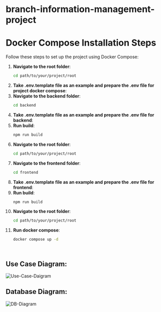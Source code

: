 # branch-information-management-project

# Docker Compose Installation Steps

Follow these steps to set up the project using Docker Compose:

1. **Navigate to the root folder**:
   ```sh
   cd path/to/your/project/root
2. **Take .env.template file as an example and prepare the .env file for project docker compose**:
3. **Navigate to the backend folder**:
   ```sh
   cd backend
4. **Take .env.template file as an example and prepare the .env file for backend**:
5. **Run build**:
   ```sh
   npm run build
6. **Navigate to the root folder**:
   ```sh
   cd path/to/your/project/root
7. **Navigate to the frontend folder**:
   ```sh
   cd frontend
8. **Take .env.template file as an example and prepare the .env file for frontend**:
9. **Run build**:
   ```sh
   npm run build

10. **Navigate to the root folder**:
     ```sh
     cd path/to/your/project/root
11. **Run docker compose**:
     ```sh
     docker compose up -d




## Use Case Diagram:
![Use-Case-Daigram](https://github.com/rezanicgil/branch-information-management-project/assets/57828478/b68f0ddf-2930-4ca5-b2cc-f56c73b6b37f)

## Database Diagram:

![DB-Diagram](https://github.com/rezanicgil/branch-information-management-project/assets/57828478/7ea67ed9-10c3-4b19-b065-dcc5caeeb861)
